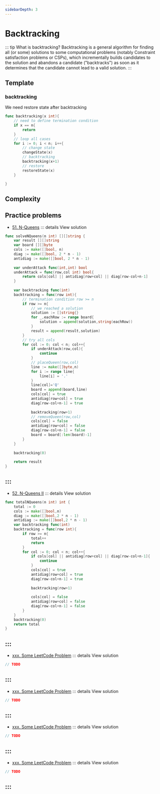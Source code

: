 ```yaml
---
sidebarDepth: 3
---
```

# Backtracking

::: tip What is backtracking?
Backtracking is a general algorithm for finding all (or some) solutions to some computational problems (notably Constraint satisfaction problems or CSPs), which incrementally builds candidates to the solution and abandons a candidate ("backtracks") as soon as it determines that the candidate cannot lead to a valid solution.
:::



## Template 


### backtracking

We need restore state after backtracking

```go
func backtracking(x int){
    // need to define termination condition
    if x == n{
        return
    }
    // loop all cases
    for i := 0; i < n; i++{
        // change state
        changeState(x)
        // backtracking
        backtracking(x+1)
        // restore
        restoreState(x)
    }

}
```

## Complexity 

## Practice problems

* [51. N-Queens](https://leetcode.com/problems/n-queens/) 
::: details View solution

```go
func solveNQueens(n int) [][]string {
    var result [][]string
    var board [][]byte
    cols := make([]bool, n)
    diag := make([]bool, 2 * n - 1)
    antidiag := make([]bool, 2 * n - 1)
    
    var underAttack func(int,int) bool
    underAttack = func(row,col int) bool{
        return cols[col] || antidiag[row+col] || diag[row-col+n-1]
    }
    
    var backtracking func(int)
    backtracking = func(row int){
        // termination condition row >= n
        if row >= n{
            // we reached a solution
            solution := []string{}
            for _,eachRow := range board{
                solution = append(solution,string(eachRow))
            }
            result = append(result,solution)
        }
        // try all cols
        for col := 0; col < n; col++{
            if underAttack(row,col){
                continue
            }
            // placeQueen(row,col)
            line := make([]byte,n)
            for i := range line{
                line[i] = '.'
            }
            line[col]='Q'
            board = append(board,line)
            cols[col] = true
            antidiag[row+col] = true
            diag[row-col+n-1] = true
            
            backtracking(row+1)
            // removeQueen(row,col)
            cols[col] = false
            antidiag[row+col] = false
            diag[row-col+n-1] = false
            board = board[:len(board)-1]
        }
    }
    
    backtracking(0)
    
    return result
}

```
:::
---
* [52. N-Queens II](https://leetcode.com/problems/n-queens-ii/) 
::: details View solution

```go
func totalNQueens(n int) int {
    total := 0
    cols := make([]bool,n)
    diag := make([]bool,2 * n - 1)
    antidiag := make([]bool,2 * n - 1)
    var backtracking func(int)
    backtracking = func(row int){
        if row >= n{
            total++
            return
        }
        for col := 0; col < n; col++{
            if cols[col] || antidiag[row+col] || diag[row-col+n-1]{
                continue
            }
            cols[col] = true
            antidiag[row+col] = true
            diag[row-col+n-1] = true
            
            backtracking(row+1)
            
            cols[col] = false
            antidiag[row+col] = false
            diag[row-col+n-1] = false
        }
    }
    backtracking(0)
    return total
}
```
:::
---
* [xxx. Some LeetCode Problem](https://leetcode.com/problems/some-leetcode-problem/) 
::: details View solution

```go
// TODO
```
:::
---
* [xxx. Some LeetCode Problem](https://leetcode.com/problems/some-leetcode-problem/) 
::: details View solution

```go
// TODO
```
:::
---
* [xxx. Some LeetCode Problem](https://leetcode.com/problems/some-leetcode-problem/) 
::: details View solution

```go
// TODO
```
:::
---
* [xxx. Some LeetCode Problem](https://leetcode.com/problems/some-leetcode-problem/) 
::: details View solution

```go
// TODO
```
:::
---